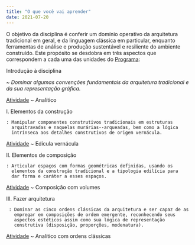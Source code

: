 ```yaml
---
title: "O que você vai aprender"
date: 2021-07-20
---
```


O objetivo da disciplina é conferir um domínio operativo da arquitetura
tradicional em geral, e da linguagem clássica em particular, enquanto
ferramentas de análise e produção sustentável e resiliente do
ambiente construído. Este propósito se desdobra em três aspectos que
correspondem a cada uma das unidades do [Programa](../index.md):

Introdução à disciplina

~ *Dominar algumas convenções fundamentais da arquitetura tradicional e
  da sua representação gráfica.*

[Atividade](_trab/analitico.md) <!--_,-->
~ Analítico

I.  Elementos da construção

    : Manipular componentes construtivos tradicionais em estruturas
      arquitravadas e naquelas murárias--arqueadas, bem como a lógica
      intrínseca aos detalhes construtivos de origem vernácula.

[Atividade](_trab/vernacular.md) <!--_,-->
~ Edícula vernácula

II. Elementos de composição

    : Articular espaços com formas geométricas definidas, usando os
      elementos da construção tradicional e a tipologia edilícia para
      dar forma e caráter a esses espaços.

[Atividade](_trab/quincunx.md) <!--_,-->
~ Composição com volumes

III. Fazer arquitetura

     : Dominar as cinco ordens clássicas da arquitetura e ser capaz de as
       empregar em composições de ordem emergente, reconhecendo seus
       aspectos estéticos assim como sua lógica de representação
       construtiva (disposição, proporções, modenatura).

[Atividade](_trab/classico.md) <!--_,-->
~ Analítico com ordens clássicas

